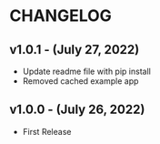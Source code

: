 # CHANGELOG

## v1.0.1 - (July 27, 2022)
- Update readme file with pip install
- Removed cached example app

## v1.0.0 - (July 26, 2022)
- First Release
